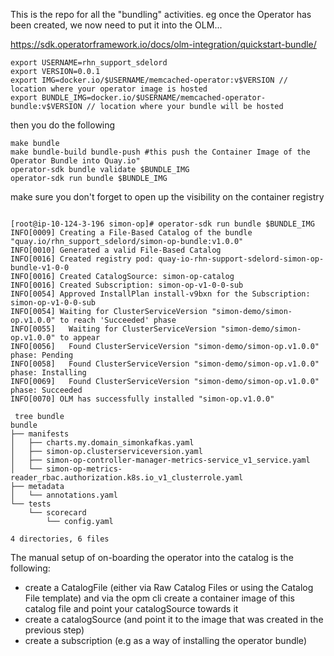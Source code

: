 This is the repo for all the "bundling" activities.
eg once the Operator has been created, we now need to put it into the OLM...


https://sdk.operatorframework.io/docs/olm-integration/quickstart-bundle/

```
export USERNAME=rhn_support_sdelord
export VERSION=0.0.1
export IMG=docker.io/$USERNAME/memcached-operator:v$VERSION // location where your operator image is hosted
export BUNDLE_IMG=docker.io/$USERNAME/memcached-operator-bundle:v$VERSION // location where your bundle will be hosted
```

then you do the following

```
make bundle
make bundle-build bundle-push #this push the Container Image of the Operator Bundle into Quay.io"
operator-sdk bundle validate $BUNDLE_IMG
operator-sdk run bundle $BUNDLE_IMG

```

make sure you don't forget to open up the visibility on the container registry

```

[root@ip-10-124-3-196 simon-op]# operator-sdk run bundle $BUNDLE_IMG
INFO[0009] Creating a File-Based Catalog of the bundle "quay.io/rhn_support_sdelord/simon-op-bundle:v1.0.0"
INFO[0010] Generated a valid File-Based Catalog
INFO[0016] Created registry pod: quay-io-rhn-support-sdelord-simon-op-bundle-v1-0-0
INFO[0016] Created CatalogSource: simon-op-catalog
INFO[0016] Created Subscription: simon-op-v1-0-0-sub
INFO[0054] Approved InstallPlan install-v9bxn for the Subscription: simon-op-v1-0-0-sub
INFO[0054] Waiting for ClusterServiceVersion "simon-demo/simon-op.v1.0.0" to reach 'Succeeded' phase
INFO[0055]   Waiting for ClusterServiceVersion "simon-demo/simon-op.v1.0.0" to appear
INFO[0056]   Found ClusterServiceVersion "simon-demo/simon-op.v1.0.0" phase: Pending
INFO[0058]   Found ClusterServiceVersion "simon-demo/simon-op.v1.0.0" phase: Installing
INFO[0069]   Found ClusterServiceVersion "simon-demo/simon-op.v1.0.0" phase: Succeeded
INFO[0070] OLM has successfully installed "simon-op.v1.0.0"

```

```
 tree bundle
bundle
├── manifests
│   ├── charts.my.domain_simonkafkas.yaml
│   ├── simon-op.clusterserviceversion.yaml
│   ├── simon-op-controller-manager-metrics-service_v1_service.yaml
│   └── simon-op-metrics-reader_rbac.authorization.k8s.io_v1_clusterrole.yaml
├── metadata
│   └── annotations.yaml
└── tests
    └── scorecard
        └── config.yaml

4 directories, 6 files
```

The manual setup of on-boarding the operator into the catalog is the following:
- create a CatalogFile (either via Raw Catalog Files or using the Catalog File template) and via the opm cli create a container image of this catalog file and point your catalogSource towards it
- create a catalogSource (and point it to the image that was created in the previous step)
- create a subscription (e.g as a way of installing the operator bundle)
